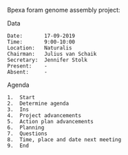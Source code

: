 Bpexa foram genome assembly project:

Data

	Date:		17-09-2019
	Time: 		9:00-10:00
	Location: 	Naturalis
	Chairman: 	Julius van Schaik
	Secretary: 	Jennifer Stolk
	Present:	-
	Absent: 	-

Agenda

	1.	Start 
	2.	Determine agenda
	3.	Ins
	4.	Project advancements
	5.	Action plan advancements
	6.	Planning
	7.	Questions
	8.	Time, place and date next meeting
	9.	End
